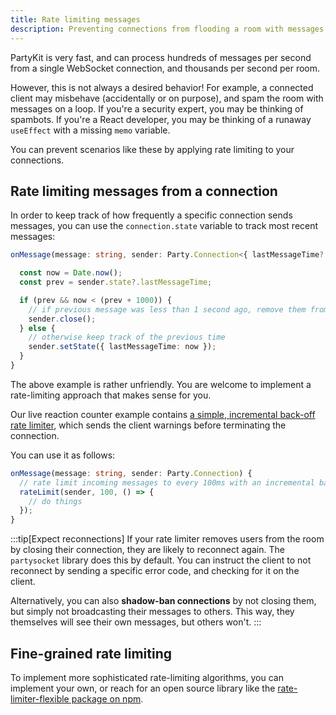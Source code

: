 ```yaml
---
title: Rate limiting messages
description: Preventing connections from flooding a room with messages
---
```


PartyKit is very fast, and can process hundreds of messages per second from a single WebSocket connection, and thousands per second per room.

However, this is not always a desired behavior! For example, a connected client may misbehave (accidentally or on purpose), and spam the room with messages on a loop. If you're a security expert, you may be thinking of spambots. If you're a React developer, you may be thinking of a runaway `useEffect` with a missing `memo` variable.

You can prevent scenarios like these by applying rate limiting to your connections.

## Rate limiting messages from a connection

In order to keep track of how frequently a specific connection sends messages, you can use the `connection.state` variable to track most recent messages:

```ts
onMessage(message: string, sender: Party.Connection<{ lastMessageTime?: number }>) {

  const now = Date.now();
  const prev = sender.state?.lastMessageTime;

  if (prev && now < (prev + 1000)) {
    // if previous message was less than 1 second ago, remove them from the room!
    sender.close();
  } else {
    // otherwise keep track of the previous time
    sender.setState({ lastMessageTime: now });
  }
}
```

The above example is rather unfriendly. You are welcome to implement a rate-limiting approach that makes sense for you.

Our live reaction counter example contains [a simple, incremental back-off rate limiter](https://github.com/partykit/example-reactions/blob/main/src/limiter.ts), which sends the client warnings before terminating the connection.

You can use it as follows:

```ts
onMessage(message: string, sender: Party.Connection) {
  // rate limit incoming messages to every 100ms with an incremental back-off
  rateLimit(sender, 100, () => {
    // do things
  });
}
```

:::tip[Expect reconnections]
If your rate limiter removes users from the room by closing their connection, they are likely to reconnect again. The `partysocket` library does this by default. You can instruct the client to not reconnect by sending a specific error code, and checking for it on the client.

Alternatively, you can also **shadow-ban connections** by not closing them, but simply not broadcasting their messages to others. This way, they themselves will see their own messages, but others won't.
:::

## Fine-grained rate limiting

To implement more sophisticated rate-limiting algorithms, you can implement your own, or reach for an open source library like the [rate-limiter-flexible package on npm](https://www.npmjs.com/package/rate-limiter-flexible).
